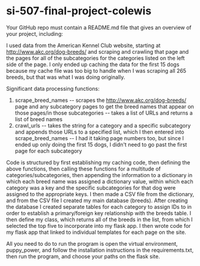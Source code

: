 # si-507-final-project-colewis
Your GitHub repo must contain a README.md file that gives an overview of your project, including:

I used data from the American Kennel Club website, starting at http://www.akc.org/dog-breeds/ and scraping and crawling that page and the pages for all of the subcategories for the categories listed on the left side of the page. I only ended up caching the data for the first 15 dogs because my cache file was too big to handle when I was scraping all 265 breeds, but that was what I was doing originally.

Significant data processing functions:

1. scrape_breed_names -- scrapes the http://www.akc.org/dog-breeds/ page and any subcategory pages to get the breed names that appear on those pages/in those subcategories -- takes a list of URLs and returns a list of breed names
2. crawl_urls -- takes the string for a category and a specific subcategory and appends those URLs to a specified list, which I then entered into scrape_breed_names -- I had it taking page numbers too, but since I ended up only doing the first 15 dogs, I didn't need to go past the first page for each subcategory

Code is structured by first establishing my caching code, then defining the above functions, then calling these functions for a multitude of categories/subcategories, then appending the information to a dictionary in which each breed name was assigned a dictionary value, within which each category was a key and the specific subcategories for that dog were assigned to the appropriate keys. I then made a CSV file from the dictionary, and from the CSV file I created my main database (breeds). After creating the database I created separate tables for each category to assign IDs to in order to establish a primary/foreign key relationship with the breeds table. I then define my class, which returns all of the breeds in the list, from which I selected the top five to incorporate into my flask app. I then wrote code for my flask app that linked to individual templates for each page on the site.

All you need to do to run the program is open the virtual environment, puppy_power, and follow the installation instructions in the requirements.txt, then run the program, and choose your paths on the flask site.
